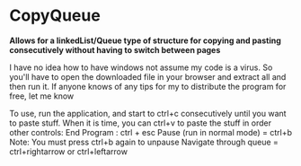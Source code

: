 # CopyQueue
<b>Allows for a linkedList/Queue type of structure for copying and pasting consecutively without having to switch between pages</b>

I have no idea how to have windows not assume my code is a virus. So you'll have to open the downloaded file in your browser and extract all and then run it. If anyone knows of any tips for my to distribute the program for free, let me know

To use, run the application, and start to ctrl+c consecutively until you want to paste stuff. When it is time, you can ctrl+v to paste the stuff in order
other controls:
End Program : ctrl + esc
Pause (run in normal mode) = ctrl+b    Note: You must press ctrl+b again to unpause
Navigate through queue = ctrl+rightarrow or ctrl+leftarrow
